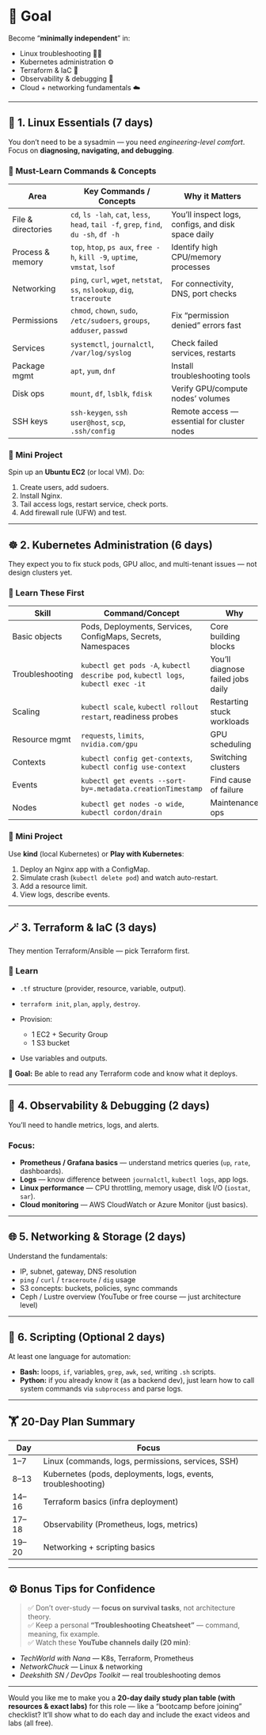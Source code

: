 # 🧭 Goal

Become “**minimally independent**” in:

- Linux troubleshooting 🧑‍💻
- Kubernetes administration ⚙️
- Terraform & IaC 🧱
- Observability & debugging 🧩
- Cloud + networking fundamentals ☁️

---

## 🧱 1. Linux Essentials (7 days)

You don’t need to be a sysadmin — you need _engineering-level comfort_.
Focus on **diagnosing, navigating, and debugging**.

### 🎯 Must-Learn Commands & Concepts

| Area               | Key Commands / Concepts                                                              | Why it Matters                                     |
| ------------------ | ------------------------------------------------------------------------------------ | -------------------------------------------------- |
| File & directories | `cd`, `ls -lah`, `cat`, `less`, `head`, `tail -f`, `grep`, `find`, `du -sh`, `df -h` | You’ll inspect logs, configs, and disk space daily |
| Process & memory   | `top`, `htop`, `ps aux`, `free -h`, `kill -9`, `uptime`, `vmstat`, `lsof`            | Identify high CPU/memory processes                 |
| Networking         | `ping`, `curl`, `wget`, `netstat`, `ss`, `nslookup`, `dig`, `traceroute`             | For connectivity, DNS, port checks                 |
| Permissions        | `chmod`, `chown`, `sudo`, `/etc/sudoers`, `groups`, `adduser`, `passwd`              | Fix “permission denied” errors fast                |
| Services           | `systemctl`, `journalctl`, `/var/log/syslog`                                         | Check failed services, restarts                    |
| Package mgmt       | `apt`, `yum`, `dnf`                                                                  | Install troubleshooting tools                      |
| Disk ops           | `mount`, `df`, `lsblk`, `fdisk`                                                      | Verify GPU/compute nodes’ volumes                  |
| SSH keys           | `ssh-keygen`, `ssh user@host`, `scp`, `.ssh/config`                                  | Remote access — essential for cluster nodes        |

### 🧠 Mini Project

Spin up an **Ubuntu EC2** (or local VM).
Do:

1. Create users, add sudoers.
2. Install Nginx.
3. Tail access logs, restart service, check ports.
4. Add firewall rule (UFW) and test.

---

## ☸️ 2. Kubernetes Administration (6 days)

They expect you to fix stuck pods, GPU alloc, and multi-tenant issues — not design clusters yet.

### 🎯 Learn These First

| Skill           | Command/Concept                                                                   | Why                               |
| --------------- | --------------------------------------------------------------------------------- | --------------------------------- |
| Basic objects   | Pods, Deployments, Services, ConfigMaps, Secrets, Namespaces                      | Core building blocks              |
| Troubleshooting | `kubectl get pods -A`, `kubectl describe pod`, `kubectl logs`, `kubectl exec -it` | You’ll diagnose failed jobs daily |
| Scaling         | `kubectl scale`, `kubectl rollout restart`, readiness probes                      | Restarting stuck workloads        |
| Resource mgmt   | `requests`, `limits`, `nvidia.com/gpu`                                            | GPU scheduling                    |
| Contexts        | `kubectl config get-contexts`, `kubectl config use-context`                       | Switching clusters                |
| Events          | `kubectl get events --sort-by=.metadata.creationTimestamp`                        | Find cause of failure             |
| Nodes           | `kubectl get nodes -o wide`, `kubectl cordon/drain`                               | Maintenance ops                   |

### 🧠 Mini Project

Use **kind** (local Kubernetes) or **Play with Kubernetes**:

1. Deploy an Nginx app with a ConfigMap.
2. Simulate crash (`kubectl delete pod`) and watch auto-restart.
3. Add a resource limit.
4. View logs, describe events.

---

## 🪄 3. Terraform & IaC (3 days)

They mention Terraform/Ansible — pick Terraform first.

### 🎯 Learn

- `.tf` structure (provider, resource, variable, output).
- `terraform init`, `plan`, `apply`, `destroy`.
- Provision:

  - 1 EC2 + Security Group
  - 1 S3 bucket

- Use variables and outputs.

🧠 **Goal:** Be able to read any Terraform code and know what it deploys.

---

## 🧰 4. Observability & Debugging (2 days)

You’ll need to handle metrics, logs, and alerts.

### Focus:

- **Prometheus / Grafana basics** — understand metrics queries (`up`, `rate`, dashboards).
- **Logs** — know difference between `journalctl`, `kubectl logs`, app logs.
- **Linux performance** — CPU throttling, memory usage, disk I/O (`iostat`, `sar`).
- **Cloud monitoring** — AWS CloudWatch or Azure Monitor (just basics).

---

## 🌐 5. Networking & Storage (2 days)

Understand the fundamentals:

- IP, subnet, gateway, DNS resolution
- `ping` / `curl` / `traceroute` / `dig` usage
- S3 concepts: buckets, policies, sync commands
- Ceph / Lustre overview (YouTube or free course — just architecture level)

---

## 🧠 6. Scripting (Optional 2 days)

At least one language for automation:

- **Bash:** loops, `if`, variables, `grep`, `awk`, `sed`, writing `.sh` scripts.
- **Python:** if you already know it (as a backend dev), just learn how to call system commands via `subprocess` and parse logs.

---

## 🏋️ 20-Day Plan Summary

| Day   | Focus                                                         |
| ----- | ------------------------------------------------------------- |
| 1–7   | Linux (commands, logs, permissions, services, SSH)            |
| 8–13  | Kubernetes (pods, deployments, logs, events, troubleshooting) |
| 14–16 | Terraform basics (infra deployment)                           |
| 17–18 | Observability (Prometheus, logs, metrics)                     |
| 19–20 | Networking + scripting basics                                 |

---

## ⚙️ Bonus Tips for Confidence

> ✅ Don’t over-study — **focus on survival tasks**, not architecture theory.  
> ✅ Keep a personal **“Troubleshooting Cheatsheet”** — command, meaning, fix example.  
> ✅ Watch these **YouTube channels daily (20 min)**:

- _TechWorld with Nana_ — K8s, Terraform, Prometheus
- _NetworkChuck_ — Linux & networking
- _Deekshith SN / DevOps Toolkit_ — real troubleshooting demos

---

Would you like me to make you a **20-day daily study plan table (with resources & exact labs)** for this role — like a “bootcamp before joining” checklist? It’ll show what to do each day and include the exact videos and labs (all free).
